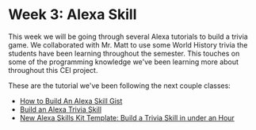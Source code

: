 # Week 3: Alexa Skill

This week we will be going through several Alexa tutorials to build a trivia game. We collaborated with Mr. Matt to use some World History trivia the students have been learning throughout the semester. This touches on some of the programming knowledge we've been learning more about throughout this CEI project.

These are the tutorial we've been following the next couple classes:
- [How to Build An Alexa Skill Gist](https://gist.github.com/madiedgar/57e1d07535cacef3091be40cddb70ce6)
- [Build an Alexa Trivia Skill](https://github.com/alexa/skill-sample-nodejs-trivia)
- [New Alexa Skills Kit Template: Build a Trivia Skill in under an Hour](https://developer.amazon.com/es/blogs/post/TxDJWS16KUPVKO/New-Alexa-Skills-Kit-Template:-Build-a-Trivia-Skill-in-under-an-Hour)
